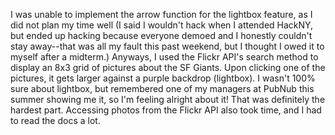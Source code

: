 I was unable to implement the arrow function for the lightbox feature, as I did not plan my time well (I said I wouldn't hack when I attended HackNY, but ended up hacking because everyone demoed and I honestly couldn't stay away--that was all my fault this past weekend, but I thought I owed it to myself after a midterm.) Anyways, I used the Flickr API's search method to display an 8x3 grid of pictures about the SF Giants. Upon clicking one of the pictures, it gets larger against a purple backdrop (lightbox). I wasn't 100% sure about lightbox, but remembered one of my managers at PubNub this summer showing me it, so I'm feeling alright about it! That was definitely the hardest part. Accessing photos from the Flickr API also took time, and I had to read the docs a lot. 
